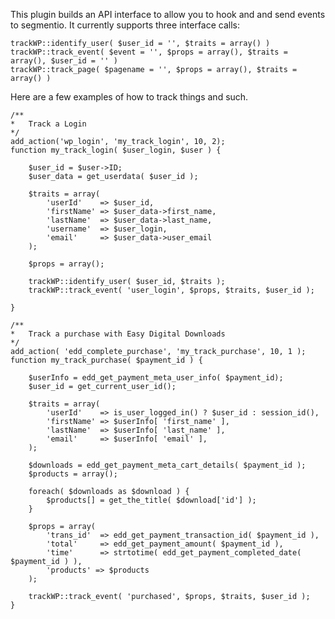 This plugin builds an API interface to allow you to hook and and send events to segmentio. It currently supports three interface calls:  

`trackWP::identify_user( $user_id = '', $traits = array() )`  
`trackWP::track_event( $event = '', $props = array(), $traits = array(), $user_id = '' )`  
`trackWP::track_page( $pagename = '', $props = array(), $traits = array() )`  

Here are a few examples of how to track things and such.  

```
/**
*	Track a Login
*/
add_action('wp_login', 'my_track_login', 10, 2);
function my_track_login( $user_login, $user ) {

	$user_id = $user->ID;
	$user_data = get_userdata( $user_id );

	$traits = array(
		'userId' 	=> $user_id,
		'firstName' => $user_data->first_name,
		'lastName' 	=> $user_data->last_name,
		'username' 	=> $user_login,
		'email' 	=> $user_data->user_email
	);

	$props = array();

	trackWP::identify_user( $user_id, $traits );
	trackWP::track_event( 'user_login', $props, $traits, $user_id );

}

/**
*	Track a purchase with Easy Digital Downloads
*/
add_action( 'edd_complete_purchase', 'my_track_purchase', 10, 1 );
function my_track_purchase( $payment_id ) {

	$userInfo = edd_get_payment_meta_user_info( $payment_id);
	$user_id = get_current_user_id();

	$traits = array(
		'userId' 	=> is_user_logged_in() ? $user_id : session_id(),
		'firstName' => $userInfo[ 'first_name' ],
		'lastName' 	=> $userInfo[ 'last_name' ],
		'email' 	=> $userInfo[ 'email' ],
	);

	$downloads = edd_get_payment_meta_cart_details( $payment_id );
	$products = array();

	foreach( $downloads as $download ) {
		$products[] = get_the_title( $download['id'] );
	}

	$props = array(
		'trans_id' 	=> edd_get_payment_transaction_id( $payment_id ),
		'total' 	=> edd_get_payment_amount( $payment_id ),
		'time' 		=> strtotime( edd_get_payment_completed_date( $payment_id ) ),
		'products' => $products
	);

	trackWP::track_event( 'purchased', $props, $traits, $user_id );
}

```